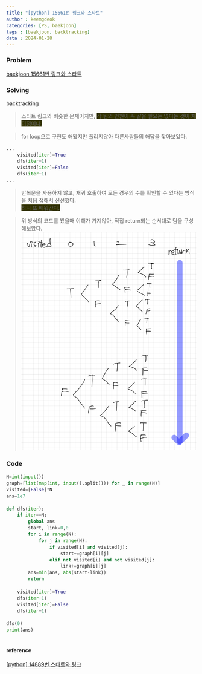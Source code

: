 ```yaml
---
title: "[python] 15661번 링크와 스타트"
author : keemgdeok
categories: [PS, baekjoon]
tags : [baekjoon, backtracking]
data : 2024-01-28 
---
```



### Problem
[baekjoon 15661번 링크와 스타트](https://www.acmicpc.net/problem/15661)



### Solving
backtracking
> 스타트 링크와 비슷한 문제이지만, <span style="background-color:#333300"> 각 팀의 인원이 꼭 같을 필요는 없다는 것이 차이점이다. </span>

> for loop으로 구현도 해봤지만 풀리지않아 다른사람들의 해답을 찾아보았다.

```py
...
    visited[iter]=True
    dfs(iter+1)
    visited[iter]=False
    dfs(iter+1)
...
```

> 반복문을 사용하지 않고, 재귀 호출하여 모든 경우의 수를 확인할 수 있다는 방식을 처음 접해서 신선했다.  
> <span style="background-color:#333300"> 하나 또 배워간다. </span>


> 위 방식의 코드를 봤을때 이해가 가지않아, 직접 return되는 순서대로 팀을 구성해보았다.
![15661](/assets/img/15661.png)

### Code
```py
N=int(input())
graph=[list(map(int, input().split())) for _ in range(N)]
visited=[False]*N
ans=1e7

def dfs(iter):
    if iter==N:
        global ans
        start, link=0,0
        for i in range(N):
            for j in range(N):
                if visited[i] and visited[j]:
                    start+=graph[i][j]
                elif not visited[i] and not visited[j]:
                    link+=graph[i][j]
        ans=min(ans, abs(start-link))
        return
    
    visited[iter]=True
    dfs(iter+1)
    visited[iter]=False
    dfs(iter+1)

dfs(0)
print(ans)
        

```


#### reference
[[python] 14889번 스타트와 링크](https://keemgdeok.github.io/posts/14889_%EC%8A%A4%ED%83%80%ED%8A%B8%EC%99%80-%EB%A7%81%ED%81%AC/)

